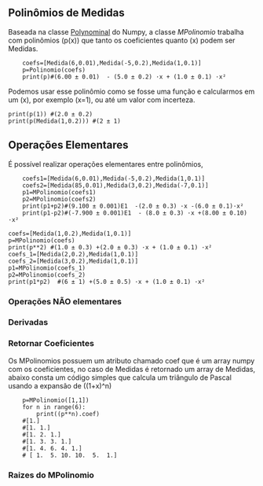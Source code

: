 ## Polinômios de Medidas
Baseada na classe [Polynominal](https://numpy.org/doc/stable/reference/routines.polynomials.html#) do Numpy, a classe *MPolinomio* trabalha com polinômios \(p(x)\) que tanto os coeficientes quanto \(x\) podem ser Medidas.

```{.py3 title="Criação de um MPolinomio"}
    coefs=[Medida(6,0.01),Medida(-5,0.2),Medida(1,0.1)]
    p=Polinomio(coefs)
    print(p)#(6.00 ± 0.01)  - (5.0 ± 0.2) ·x + (1.0 ± 0.1) ·x²
```
Podemos usar esse polinômio como se fosse uma função e calcularmos
em um \(x\), por exemplo \(x=1\), ou até um valor com incerteza.

```{.py3 title="MPolinomio como funções"}
print(p(1)) #(2.0 ± 0.2)
print(p(Medida(1,0.2))) #(2 ± 1) 
```

## Operações Elementares
É possível realizar operações elementares entre polinômios,
```{.py3 title=Soma/Subtração entre MPolinomios}
    coefs1=[Medida(6,0.01),Medida(-5,0.2),Medida(1,0.1)]
    coefs2=[Medida(85,0.01),Medida(3,0.2),Medida(-7,0.1)]
    p1=MPolinomio(coefs1)
    p2=MPolinomio(coefs2)
    print(p1+p2)#(9.100 ± 0.001)E1  -(2.0 ± 0.3) ·x -(6.0 ± 0.1)·x²
    print(p1-p2)#(-7.900 ± 0.001)E1  - (8.0 ± 0.3) ·x +(8.00 ± 0.10) ·x²
```

```{.py3 title=Multiplicação entre MPolinomios}
coefs=[Medida(1,0.2),Medida(1,0.1)]
p=MPolinomio(coefs)
print(p**2) #(1.0 ± 0.3) +(2.0 ± 0.3) ·x + (1.0 ± 0.1) ·x²
coefs_1=[Medida(2,0.2),Medida(1,0.1)]
coefs_2=[Medida(3,0.2),Medida(1,0.1)]
p1=MPolinomio(coefs_1)
p2=MPolinomio(coefs_2)
print(p1*p2)  #(6 ± 1) +(5.0 ± 0.5) ·x + (1.0 ± 0.1) ·x²
```
### Operações NÃO elementares

### Derivadas

### Retornar Coeficientes
Os MPolinomios possuem um atributo chamado coef que
é um array numpy com os coeficientes, no caso de Medidas
é retornado um array de Medidas, abaixo consta um código
simples que calcula um triângulo de Pascal usando a 
expansão de \((1+x)^n\)
```{.py3 title=Triângulo de Pascal}
    p=MPolinomio([1,1])
    for n in range(6):
        print((p**n).coef) 
    #[1.]
    #[1. 1.]
    #[1. 2. 1.]
    #[1. 3. 3. 1.]
    #[1. 4. 6. 4. 1.]
    # [ 1.  5. 10. 10.  5.  1.]
```
### Raizes do MPolinomio